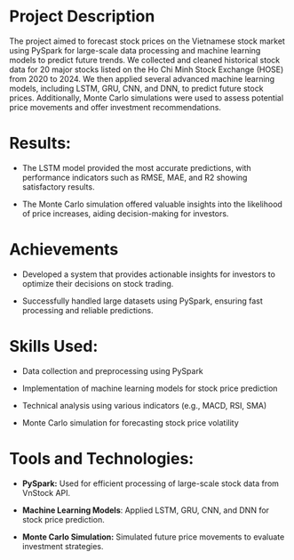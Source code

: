 # Project Description 
The project aimed to forecast stock prices on the Vietnamese stock market using PySpark for large-scale data processing and machine learning models to predict future trends. We collected and cleaned historical stock data for 20 major stocks listed on the Ho Chi Minh Stock Exchange (HOSE) from 2020 to 2024. We then applied several advanced machine learning models, including LSTM, GRU, CNN, and DNN, to predict future stock prices. Additionally, Monte Carlo simulations were used to assess potential price movements and offer investment recommendations.

# Results:

* The LSTM model provided the most accurate predictions, with performance indicators such as RMSE, MAE, and R2 showing satisfactory results.

* The Monte Carlo simulation offered valuable insights into the likelihood of price increases, aiding decision-making for investors.

# Achievements
* Developed a system that provides actionable insights for investors to optimize their decisions on stock trading.

* Successfully handled large datasets using PySpark, ensuring fast processing and reliable predictions.

# Skills Used:

* Data collection and preprocessing using PySpark

* Implementation of machine learning models for stock price prediction

* Technical analysis using various indicators (e.g., MACD, RSI, SMA)

* Monte Carlo simulation for forecasting stock price volatility


# Tools and Technologies:

* **PySpark:** Used for efficient processing of large-scale stock data from VnStock API.

* **Machine Learning Models**: Applied LSTM, GRU, CNN, and DNN for stock price prediction.

* **Monte Carlo Simulation:** Simulated future price movements to evaluate investment strategies.

